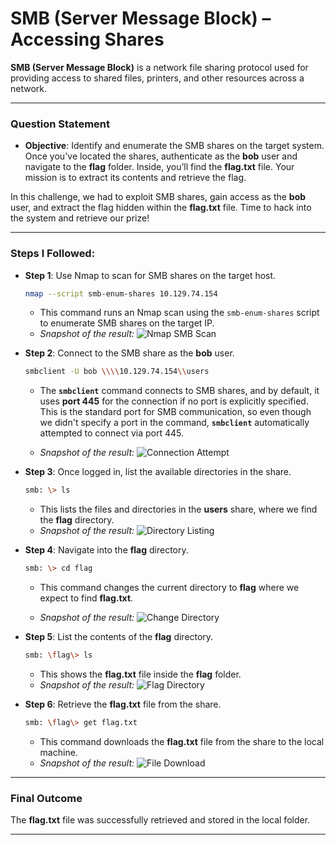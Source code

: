 # SMB (Server Message Block) – Accessing Shares

**SMB (Server Message Block)** is a network file sharing protocol used for providing access to shared files, printers, and other resources across a network.

---

### Question Statement

- **Objective**: Identify and enumerate the SMB shares on the target system. Once you've located the shares, authenticate as the **bob** user and navigate to the **flag** folder. Inside, you’ll find the **flag.txt** file. Your mission is to extract its contents and retrieve the flag.

In this challenge, we had to exploit SMB shares, gain access as the **bob** user, and extract the flag hidden within the **flag.txt** file. Time to hack into the system and retrieve our prize!


---

### Steps I Followed:

- **Step 1**: Use Nmap to scan for SMB shares on the target host.

    ```bash
    nmap --script smb-enum-shares 10.129.74.154
    ```
    - This command runs an Nmap scan using the `smb-enum-shares` script to enumerate SMB shares on the target IP.
    - _Snapshot of the result:_
    ![Nmap SMB Scan](path/to/snapshot)

- **Step 2**: Connect to the SMB share as the **bob** user.

    ```bash
    smbclient -U bob \\\\10.129.74.154\\users
    ```
    - The **`smbclient`** command connects to SMB shares, and by default, it uses **port 445** for the connection if no port is explicitly specified. This is the standard port for SMB communication, so even though we didn't specify a port in the command, **`smbclient`** automatically attempted to connect via port 445.

    - _Snapshot of the result:_
    ![Connection Attempt](path/to/snapshot)

- **Step 3**: Once logged in, list the available directories in the share.

    ```bash
    smb: \> ls
    ```
    - This lists the files and directories in the **users** share, where we find the **flag** directory.
    - _Snapshot of the result:_
    ![Directory Listing](path/to/snapshot)

- **Step 4**: Navigate into the **flag** directory.

    ```bash
    smb: \> cd flag
    ```
    - This command changes the current directory to **flag** where we expect to find **flag.txt**.

    - _Snapshot of the result:_
    ![Change Directory](path/to/snapshot)

- **Step 5**: List the contents of the **flag** directory.

    ```bash
    smb: \flag\> ls
    ```
    - This shows the **flag.txt** file inside the **flag** folder.
    - _Snapshot of the result:_
    ![Flag Directory](path/to/snapshot)

- **Step 6**: Retrieve the **flag.txt** file from the share.

    ```bash
    smb: \flag\> get flag.txt
    ```
    - This command downloads the **flag.txt** file from the share to the local machine.
    - _Snapshot of the result:_
    ![File Download](path/to/snapshot)

---

### Final Outcome

The **flag.txt** file was successfully retrieved and stored in the local folder.

---

